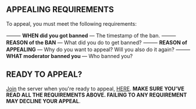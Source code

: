 ## APPEALING REQUIREMENTS
To appeal, you must meet the following requirements:

⸻ **WHEN did you got banned** — The timestamp of the ban.
⸻ **REASON of the BAN** — What did you do to get banned?
⸻ **REASON of APPEALING** — Why do you want to appeal? Will you also do it again? 
⸻ **WHAT moderator banned you** — Who banned you?

## READY TO APPEAL?
[Join](https://discord.gg/YYQ9jxQpwm) the server when you're ready to appeal, [HERE](https://discord.gg/YYQ9jxQpwm).
**MAKE SURE YOU'VE READ ALL THE REQUIREMENTS ABOVE. FAILING TO ANY REQUIREMENT MAY DECLINE YOUR APPEAL**.
